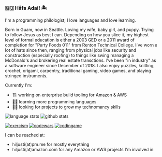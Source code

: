 ### 🇬🇺 Håfa Adai! 🏝

I'm a programming philologist; I love languages and love learning.

Born in Guam, now in Seattle. Loving my wife, baby girl, and puppy. Trying to
follow Jesus as best I can. Depending on how you slice it, my highest level of
formal education is either a 2003 GED or a 2011 award of completion for "Party
Foods 011" from Renton Technical College. I've worn a lot of hats since then,
ranging from physical jobs like security and construction (especially roofing)
to things like swing managing a McDonald's and brokering real estate
transctions. I've been "in industry" as a software engineer since December of
2018. I also enjoy puzzles, knitting, crochet, origami, carpentry, traditional
gaming, video games, and playing stringed instruments.

Currently I'm:

- 🏗 working on enterprise build tooling for Amazon & AWS
- 👨‍💻 learning more programming languages
- 🧙‍♂️ looking for projects to grow my technomancy skills

![language stats](https://github-readme-stats.vercel.app/api/top-langs/?username=hiljusti&langs_count=50&layout=compact&theme=gruvbox&show_icons=true)
![github stats](https://github-readme-stats.vercel.app/api?username=hiljusti&theme=gruvbox&show_icons=true)

[![exercism](https://www.shields.io/badge/exercism-contributor-white)](https://exercism.org/profiles/hiljusti)
[![codewars](https://www.codewars.com/users/hiljusti/badges/micro)](https://www.codewars.com/users/hiljusti)
[![codingame](https://www.shields.io/badge/codingame-challenger-yellow)](https://www.codingame.com/profile/6d3505ec54f313b24ce201c6575a0d9c5101104)

I can be reached at:

- hiljusti(at)pm.me for mostly everything
- hiljusti(at)amazon.com for any Amazon or AWS projects I'm involved in

